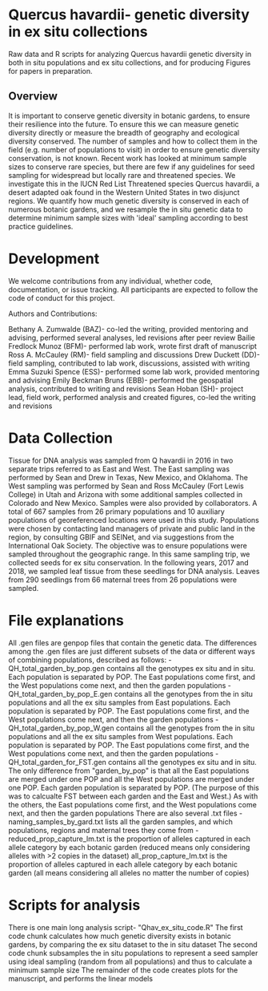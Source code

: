 <h1>Quercus havardii- genetic diversity in ex situ collections</h1>
Raw data and R scripts for analyzing Quercus havardii genetic diversity in both in situ populations and ex situ collections, and for producing Figures for papers in preparation.
<h2>Overview</h2>
It is important to conserve genetic diversity in botanic gardens, to ensure their resilience into the future.  To ensure this we can measure genetic diversity directly or measure the breadth of geography and ecological diversity conserved.  The number of samples and how to collect them in the field (e.g. number of populations to visit) in order to ensure genetic diversity conservation, is not known.  Recent work has looked at minimum sample sizes to conserve rare species, but there are few if any guidelines for seed sampling for widespread but locally rare and threatened species.  We investigate this in the IUCN Red List Threatened species Quercus havardii, a desert adapted oak found in the Western United States in two disjunct regions.  We quantify how much genetic diversity is conserved in each of numerous botanic gardens, and we resample the in situ genetic data to determine minimum sample sizes with 'ideal' sampling according to best practice guidelines. 

<h1>Development</h1>

We welcome contributions from any individual, whether code, documentation, or issue tracking. All participants are expected to follow the code of conduct for this project.

Authors and Contributions:

Bethany A. Zumwalde (BAZ)- co-led the writing, provided mentoring and advising, performed several analyses, led revisions after peer review
Bailie Fredlock Munoz (BFM)- performed lab work, wrote first draft of manuscript
Ross A. McCauley (RM)- field sampling and discussions
Drew Duckett (DD)- field sampling, contributed to lab work, discussions, assisted with writing
Emma Suzuki Spence (ESS)- performed some lab work, provided mentoring and advising
Emily Beckman Bruns (EBB)- performed the geospatial analysis, contributed to writing and revisions
Sean Hoban (SH)- project lead, field work, performed analysis and created figures, co-led the writing and revisions

<h1> Data Collection</h1>
Tissue for DNA analysis was sampled from Q havardii in 2016 in two separate trips referred to as East and West. The East sampling was performed by Sean and Drew in Texas, New Mexico, and Oklahoma. The West sampling was performed by Sean and Ross McCauley (Fort Lewis College) in Utah and Arizona with some additional samples collected in Colorado and New Mexico. Samples were also provided by collaborators. A total of 667 samples from 26 primary populations and 10 auxiliary populations of georeferenced locations were used in this study. Populations were chosen by contacting land managers of private and public land in the region, by consulting GBIF and SEINet, and via suggestions from the International Oak Society. The objective was to ensure populations were sampled throughout the geographic range. In this same sampling trip, we collected seeds for ex situ conservation. In the following years, 2017 and 2018, we sampled leaf tissue from these seedlings for DNA analysis. Leaves from 290 seedlings from 66 maternal trees from 26 populations were sampled.

<h1> File explanations</h1>
All .gen files are genpop files that contain the genetic data.  The differences among the .gen files are just different subsets of the data or different ways of combining populations, described as follows:
-QH_total_garden_by_pop.gen contains all the genotypes ex situ and in situ. Each population is separated by POP. The East populations come first, and the West populations come next, and then the garden populations
-QH_total_garden_by_pop_E.gen contains all the genotypes from the in situ populations and all the ex situ samples from East populations. Each population is separated by POP. The East populations come first, and the West populations come next, and then the garden populations
-QH_total_garden_by_pop_W.gen contains all the genotypes from the in situ populations and all the ex situ samples from West populations. Each population is separated by POP. The East populations come first, and the West populations come next, and then the garden populations
-QH_total_garden_for_FST.gen contains all the genotypes ex situ and in situ. The only difference from "garden_by_pop" is that all the East populations are merged under one POP and all the West populations are merged under one POP. Each garden population is separated by POP. (The purpose of this was to calcualte FST between each garden and the East and West.) As with the others, the East populations come first, and the West populations come next, and then the garden populations
There are also several .txt files
-naming_samples_by_gard.txt lists all the garden samples, and which populations, regions and maternal trees they come from
-reduced_prop_capture_lm.txt is the proportion of alleles captured in each allele category by each botanic garden (reduced means only considering alleles with >2 copies in the dataset)
all_prop_capture_lm.txt is the proportion of alleles captured in each allele category by each botanic garden (all means considering all alleles no matter the number of copies)

<h1> Scripts for analysis</h1>
There is one main long analysis script- "Qhav_ex_situ_code.R"
The first code chunk calculates how much genetic diversity exists in botanic gardens, by comparing the ex situ dataset to the in situ dataset
The second code chunk subsamples the in situ populations to represent a seed sampler using ideal sampling (random from all populations) and thus to calculate a minimum sample size
The remainder of the code creates plots for the manuscript, and performs the linear models 
